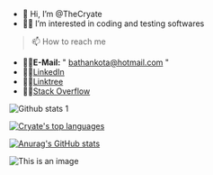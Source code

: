 - 👋 Hi, I’m @TheCryate
- 👨‍💻 I’m interested in coding and testing softwares
> 📫 How to reach me                                                                           
- 🐱‍💻**E-Mail:** " bathankota@hotmail.com "
- 🐱‍💻[LinkedIn](https://linkedin.com/in/cryate)
- 🐱‍💻[Linktree](https://linktr.ee/cryate)
- 🐱‍💻[Stack Overflow](https://stackoverflow.com/users/20669644/cryate)

![Github stats 1](https://github-readme-stats.vercel.app/api?username=TheCryate&show_icons=true&theme=radical) 

[![Cryate's top languages](https://github-readme-stats.vercel.app/api/top-langs/?username=TheCryate&theme=blue-green)](https://github.com/anuraghazra/github-readme-stats)

[![Anurag's GitHub stats](https://github-readme-stats.vercel.app/api?username=TheCryate)](https://github.com/anuraghazra/github-readme-stats)



![This is an image](https://myoctocat.com/assets/images/base-octocat.svg)






